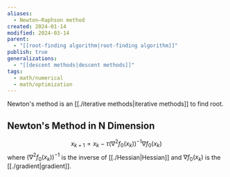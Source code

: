```yaml
---
aliases:
  - Newton–Raphson method
created: 2024-01-14
modified: 2024-03-14
parent:
  - "[[root-finding algorithm|root-finding algorithm]]"
publish: true
generalizations:
  - "[[descent methods|descent methods]]"
tags:
  - math/numerical
  - math/optimization
---
```

Newton's method is an [[./iterative methods|iterative methods]] to find root.

## Newton's Method in N Dimension
$$
x_{k+1}=x_k-\tau\left(\nabla^2 f_0\left(x_k\right)\right)^{-1} \nabla f_0\left(x_k\right)
$$
where $\left(\nabla^2 f_0\left(x_k\right)\right)^{-1}$ is the inverse of [[./Hessian|Hessian]] and $\nabla f_0\left(x_k\right)$ is the [[./gradient|gradient]].
